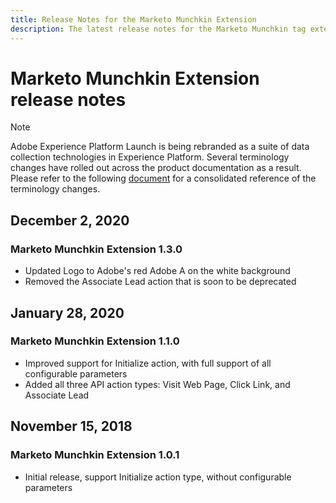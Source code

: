 ```yaml
---
title: Release Notes for the Marketo Munchkin Extension
description: The latest release notes for the Marketo Munchkin tag extension in Adobe Experience Platform.
---
```

# Marketo Munchkin Extension release notes

>[!NOTE]
>
>Adobe Experience Platform Launch is being rebranded as a suite of data collection technologies in Experience Platform. Several terminology changes have rolled out across the product documentation as a result. Please refer to the following [document](../../../term-updates.md) for a consolidated reference of the terminology changes.

## December 2, 2020

### Marketo Munchkin Extension 1.3.0

* Updated Logo to Adobe's red Adobe A on the white background
* Removed the Associate Lead action that is soon to be deprecated 

## January 28, 2020

### Marketo Munchkin Extension 1.1.0

* Improved support for Initialize action, with full support of all configurable parameters
* Added all three API action types: Visit Web Page, Click Link, and Associate Lead 

## November 15, 2018

### Marketo Munchkin Extension 1.0.1

* Initial release, support Initialize action type, without configurable parameters
